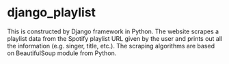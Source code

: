 # django_playlist
This is constructed by Django framework in Python. The website scrapes a playlist data from the Spotify playlist URL given by the user and prints out all the information (e.g. singer, title, etc.). The scraping algorithms are based on BeautifulSoup module from Python. 
